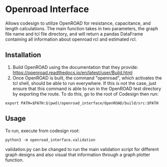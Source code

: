 # Openroad Interface

Allows codesign to utilize OpenROAD for resistance, capacitance, and length calculations. The main function takes in two parameters, the graph file name and tcl file directory, and will return a pandas DataFrame containing all information about openroad rcl and estimated rcl.

## Installation
1. Build OpenROAD using the documentation that they provide: https://openroad.readthedocs.io/en/latest/user/Build.html
2. Once OpenROAD is built, the command "openroad", which activates the tcl shell, should be able to run everywhere. If this is not the case, just ensure that this command is able to run in the OpenROAD test directory by exporting the route. To do this, go to the root of Codesign then run:
```
export PATH=$PATH:$(pwd)/openroad_interface/OpenROAD/build/src:$PATH
```

## Usage
To run, execute from codesign root:
```
python3 -m openroad_interface.validation
```
validation.py can be changed to run the main validation script for different graph designs and also visual that information through a graph plotter function. 
